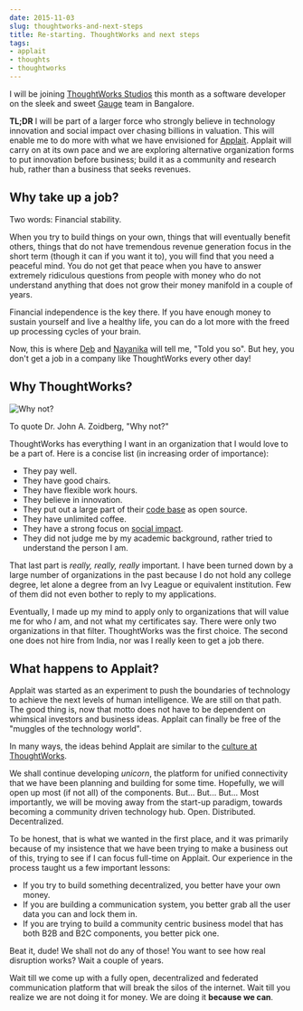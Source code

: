 ```yaml
---
date: 2015-11-03
slug: thoughtworks-and-next-steps
title: Re-starting. ThoughtWorks and next steps
tags:
- applait
- thoughts
- thoughtworks
---
```


I will be joining [ThoughtWorks Studios](https://www.thoughtworks.com/products) this month as a software developer on the sleek and sweet [Gauge](http://getgauge.io/) team in Bangalore.

**TL;DR** I will be part of a larger force who strongly believe in technology innovation and social impact over chasing billions in valuation. This will enable me to do more with what we have envisioned for [Applait](http://applait.com). Applait will carry on at its own pace and we are exploring alternative organization forms to put innovation before business; build it as a community and research hub, rather than a business that seeks revenues.

## Why take up a job?

Two words: Financial stability.

When you try to build things on your own, things that will eventually benefit others, things that do not have tremendous revenue generation focus in the short term (though it can if you want it to), you will find that you need a peaceful mind. You do not get that peace when you have to answer extremely ridiculous questions from people with money who do not understand anything that does not grow their money manifold in a couple of years.

Financial independence is the key there. If you have enough money to sustain yourself and live a healthy life, you can do a lot more with the freed up processing cycles of your brain.

Now, this is where [Deb](http://debs.io) and [Nayanika](https://twitter.com/pawzoned) will tell me, "Told you so". But hey, you don't get a job in a company like ThoughtWorks every other day!

## Why ThoughtWorks?

![Why not?](/assets/images/posts/2724043.jpg)

To quote Dr. John A. Zoidberg, "Why not?"

ThoughtWorks has everything I want in an organization that I would love to be a part of. Here is a concise list (in increasing order of importance):

  * They pay well.
  * They have good chairs.
  * They have flexible work hours.
  * They believe in innovation.
  * They put out a large part of their [code base](https://github.com/thoughtworks) as open source.
  * They have unlimited coffee.
  * They have a strong focus on [social impact](https://www.thoughtworks.com/about-us).
  * They did not judge me by my academic background, rather tried to understand the person I am.


That last part is _really, really, really_ important. I have been turned down by a large number of organizations in the past because I do not hold any college degree, let alone a degree from an Ivy League or equivalent institution. Few of them did not even bother to reply to my applications.

Eventually, I made up my mind to apply only to organizations that will value me for who _I_ am, and not what my certificates say. There were only two organizations in that filter. ThoughtWorks was the first choice. The second one does not hire from India, nor was I really keen to get a job there.

## What happens to Applait?

Applait was started as an experiment to push the boundaries of technology to achieve the next levels of human intelligence. We are still on that path. The good thing is, now that motto does not have to be dependent on whimsical investors and business ideas. Applait can finally be free of the "muggles of the technology world".

In many ways, the ideas behind Applait are similar to the [culture at ThoughtWorks](https://www.thoughtworks.com/about-us#our-people-culture).

We shall continue developing _unicorn_, the platform for unified connectivity that we have been planning and building for some time. Hopefully, we will open up most (if not all) of the components. But... But... But... Most importantly, we will be moving away from the start-up paradigm, towards becoming a community driven technology hub. Open. Distributed. Decentralized.

To be honest, that is what we wanted in the first place, and it was primarily because of my insistence that we have been trying to make a business out of this, trying to see if I can focus full-time on Applait. Our experience in the process taught us a few important lessons:


  * If you try to build something decentralized, you better have your own money.
  * If you are building a communication system, you better grab all the user data you can and lock them in.
  * If you are trying to build a community centric business model that has both B2B and B2C components, you better pick one.

Beat it, dude! We shall not do any of those! You want to see how real disruption works? Wait a couple of years.

Wait till we come up with a fully open, decentralized and federated communication platform that will break the silos of the internet. Wait till you realize we are not doing it for money. We are doing it **because we can**.
